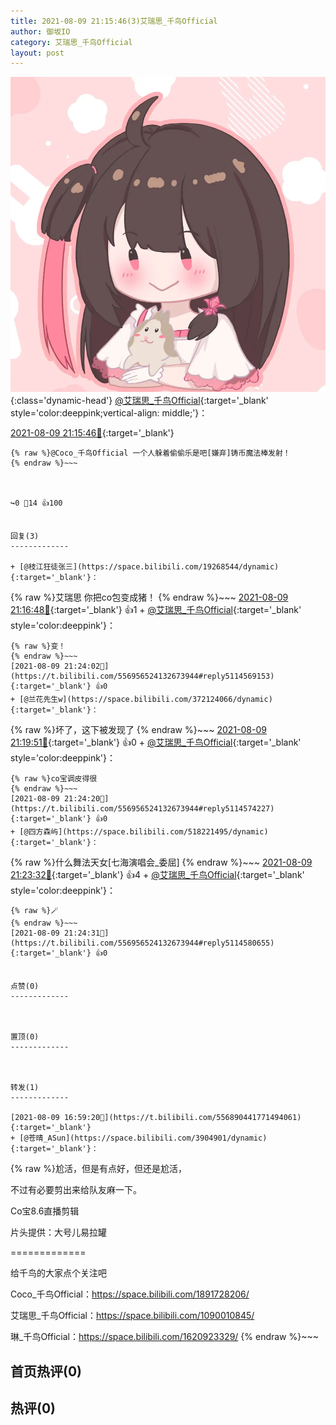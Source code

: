 ```yaml
---
title: 2021-08-09 21:15:46(3)艾瑞思_千鸟Official
author: 御坂IO
category: 艾瑞思_千鸟Official
layout: post
---
```


![img](/images/7e08840c56f251de28bdf766b647bd5fe9a5d50a.jpg){:class='dynamic-head'}
[@艾瑞思_千鸟Official](https://space.bilibili.com/1090010845/dynamic){:target='_blank' style='color:deeppink;vertical-align: middle;'}：

[2021-08-09 21:15:46🔗](https://t.bilibili.com/556956524132673944){:target='_blank'}

~~~
{% raw %}@Coco_千鸟Official 一个人躲着偷偷乐是吧[嫌弃]铸币魔法棒发射！
{% endraw %}~~~



↪️0 💬14 👍100


回复(3)
-------------

+ [@枝江狂徒张三](https://space.bilibili.com/19268544/dynamic){:target='_blank'}：
~~~
{% raw %}艾瑞思 你把co包变成猪！
{% endraw %}~~~
[2021-08-09 21:16:48🔗](https://t.bilibili.com/556956524132673944#reply5114507051){:target='_blank'} 👍1
    + [@艾瑞思_千鸟Official](https://space.bilibili.com/1090010845/dynamic){:target='_blank' style='color:deeppink'}：
~~~
{% raw %}变！
{% endraw %}~~~
[2021-08-09 21:24:02🔗](https://t.bilibili.com/556956524132673944#reply5114569153){:target='_blank'} 👍0
+ [@兰花先生w](https://space.bilibili.com/372124066/dynamic){:target='_blank'}：
~~~
{% raw %}坏了，这下被发现了
{% endraw %}~~~
[2021-08-09 21:19:51🔗](https://t.bilibili.com/556956524132673944#reply5114536022){:target='_blank'} 👍0
    + [@艾瑞思_千鸟Official](https://space.bilibili.com/1090010845/dynamic){:target='_blank' style='color:deeppink'}：
~~~
{% raw %}co宝调皮得很
{% endraw %}~~~
[2021-08-09 21:24:20🔗](https://t.bilibili.com/556956524132673944#reply5114574227){:target='_blank'} 👍0
+ [@四方森屿](https://space.bilibili.com/518221495/dynamic){:target='_blank'}：
~~~
{% raw %}什么舞法天女[七海演唱会_委屈]
{% endraw %}~~~
[2021-08-09 21:23:32🔗](https://t.bilibili.com/556956524132673944#reply5114567557){:target='_blank'} 👍4
    + [@艾瑞思_千鸟Official](https://space.bilibili.com/1090010845/dynamic){:target='_blank' style='color:deeppink'}：
~~~
{% raw %}🪄
{% endraw %}~~~
[2021-08-09 21:24:31🔗](https://t.bilibili.com/556956524132673944#reply5114580655){:target='_blank'} 👍0


点赞(0)
-------------



置顶(0)
-------------



转发(1)
-------------

[2021-08-09 16:59:20🔗](https://t.bilibili.com/556890441771494061){:target='_blank'}
+ [@苍晴_ASun](https://space.bilibili.com/3904901/dynamic){:target='_blank'}：
~~~
{% raw %}尬活，但是有点好，但还是尬活，

不过有必要剪出来给队友麻一下。

Co宝8.6直播剪辑

片头提供：大号儿易拉罐

=============

给千鸟的大家点个关注吧

Coco_千鸟Official：https://space.bilibili.com/1891728206/

艾瑞思_千鸟Official：https://space.bilibili.com/1090010845/

琳_千鸟Official：https://space.bilibili.com/1620923329/
{% endraw %}~~~






首页热评(0)
-------------



热评(0)
-------------



